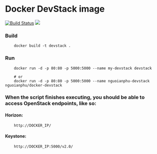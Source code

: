 # Docker DevStack image

[![Build Status](https://travis-ci.org/chrissmall22/docker-devstack.svg?branch=master)](https://travis-ci.org/chrissmall22/docker-devstack)
[![](https://images.microbadger.com/badges/image/nguoianphu/docker-devstack.svg)](http://microbadger.com/images/nguoianphu/docker-devstack "Get your own image badge on microbadger.com")


### Build

        docker build -t devstack .
        
### Run
        docker run -d -p 80:80 -p 5000:5000 --name my-devstack devstack
        
        # or
        docker run -d -p 80:80 -p 5000:5000 --name nguoianphu-devstack nguoianphu/docker-devstack
        
### When the script finishes executing, you should be able to access OpenStack endpoints, like so:

#### Horizon:
        http://DOCKER_IP/
#### Keystone:
        http://DOCKER_IP:5000/v2.0/
